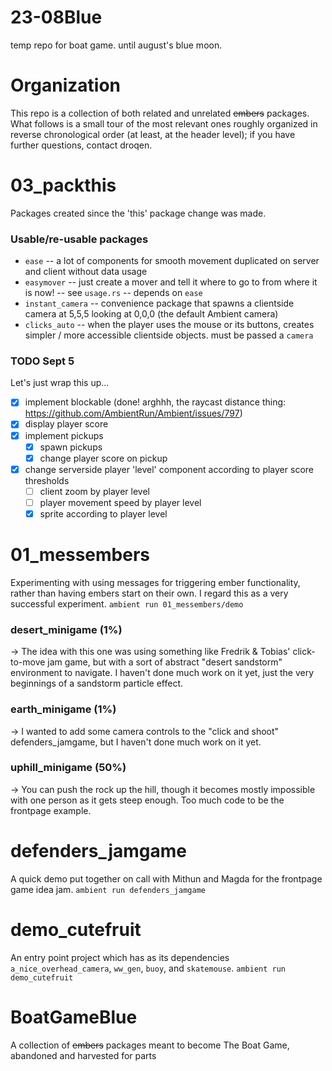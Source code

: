 # 23-08Blue
temp repo for boat game. until august's blue moon.

# Organization
This repo is a collection of both related and unrelated ~~embers~~ packages. What follows is a small tour of the most relevant ones roughly organized in reverse chronological order (at least, at the header level); if you have further questions, contact droqen.

# 03_packthis
Packages created since the 'this' package change was made.

### Usable/re-usable packages
- `ease` -- a lot of components for smooth movement duplicated on server and client without data usage
- `easymover` -- just create a mover and tell it where to go to from where it is now! -- see `usage.rs` -- depends on `ease`
- `instant_camera` -- convenience package that spawns a clientside camera at 5,5,5 looking at 0,0,0 (the default Ambient camera)
- `clicks_auto` -- when the player uses the mouse or its buttons, creates simpler / more accessible clientside objects. must be passed a `camera`

### TODO Sept 5
Let's just wrap this up...
- [x] implement blockable (done! arghhh, the raycast distance thing: https://github.com/AmbientRun/Ambient/issues/797)
- [X] display player score
- [X] implement pickups
    - [X] spawn pickups
    - [X] change player score on pickup
- [X] change serverside player 'level' component according to player score thresholds
    - [ ] client zoom by player level
    - [ ] player movement speed by player level
    - [X] sprite according to player level

# 01_messembers
Experimenting with using messages for triggering ember functionality, rather than having embers start on their own.
I regard this as a very successful experiment.
`ambient run 01_messembers/demo`

### desert_minigame (1%)
-> The idea with this one was using something like Fredrik & Tobias' click-to-move jam game, but with a sort of abstract "desert sandstorm" environment to navigate. I haven't done much work on it yet, just the very beginnings of a sandstorm particle effect.
### earth_minigame (1%)
-> I wanted to add some camera controls to the "click and shoot" defenders_jamgame, but I haven't done much work on it yet.
### uphill_minigame (50%)
-> You can push the rock up the hill, though it becomes mostly impossible with one person as it gets steep enough.
Too much code to be the frontpage example.

# defenders_jamgame
A quick demo put together on call with Mithun and Magda for the frontpage game idea jam.
`ambient run defenders_jamgame`

# demo_cutefruit
An entry point project which has as its dependencies `a_nice_overhead_camera`, `ww_gen`, `buoy`, and `skatemouse`.
`ambient run demo_cutefruit`

# BoatGameBlue
A collection of ~~embers~~ packages meant to become The Boat Game, abandoned and harvested for parts
